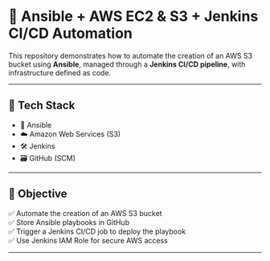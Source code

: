 # 🚀 Ansible + AWS EC2 & S3 + Jenkins CI/CD Automation

This repository demonstrates how to automate the creation of an AWS S3 bucket using **Ansible**, managed through a **Jenkins CI/CD pipeline**, with infrastructure defined as code.

---

## 🔧 Tech Stack
- 🧰 Ansible
- ☁️ Amazon Web Services (S3)
- 🛠️ Jenkins
- 🗃️ GitHub (SCM)

---

## 📌 Objective

✅ Automate the creation of an AWS S3 bucket  
✅ Store Ansible playbooks in GitHub  
✅ Trigger a Jenkins CI/CD job to deploy the playbook  
✅ Use Jenkins IAM Role for secure AWS access  

---
